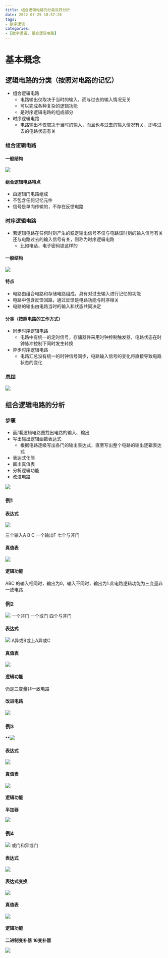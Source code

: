 ```yaml
---
title: 组合逻辑电路的分类及其分析
date: 2022-07-25 10:57:26
tags:
- 数字逻辑
categories:
- [数字逻辑, 组合逻辑电路]
---
```

# 基本概念

## 逻辑电路的分类（按照对电路的记忆）
- 组合逻辑电路
   - 电路输出仅取决于当时的输入，而与过去的输入情况无关
   - 可以完成各种复杂的逻辑功能
   - 是时序逻辑电路的组成部分
- 时序逻辑电路
   - 电路输出不仅取决于当时的输入，而且也与过去的输入情况有关，即与过去的电路状态有关


### 组合逻辑电路
#### 一般结构

![](https://cdn.jsdelivr.net/gh/chengkhen/picture_via_picco/202207241715622.png)

#### 组合逻辑电路特点

- 由逻辑门电路组成
- 不包含任何记忆元件
- 信号是单向传输的，不存在反馈电路

### 时序逻辑电路

- 若逻辑电路在任何时刻产生的稳定输出信号不仅与电路该时刻的输入信号有关还与电路过去的输入信号有关，则称为时序逻辑电路
   - 比如电话，电子密码锁这样的

#### 一般结构

![](https://cdn.jsdelivr.net/gh/chengkhen/picture_via_picco/202207241732878.png)

#### 特点

- 电路由组合电路和存储电路组成，具有对过去输入进行记忆的功能
- 电路中包含反馈回路，通过反馈是电路功能与时序相关
- 电路的输出由电路当时的输入和状态共同决定

#### 分类（按照电路的工作方式）

- 同步时序逻辑电路
   - 电路中有统一的定时信号，存储器件采用时钟控制触发器，电路状态在时钟脉冲控制下同时发生转换
- 异步时序逻辑电路
   - 电路汇总没有统一的时钟信号同步，电路输入信号的变化将直接导致电路状态的变化

### 总结

![](https://cdn.jsdelivr.net/gh/chengkhen/picture_via_picco/202207241742394.png)

## 组合逻辑电路的分析
### 步骤
- 画/看逻辑电路图找出电路的输入、输出
- 写出输出逻辑函数表达式
	- 根据电路逐级写出各门的输出表达式，直至写出整个电路的输出逻辑表达式
- 表达式化简
- 画出真值表
- 分析逻辑功能
- 改进电路

![](https://cdn.jsdelivr.net/gh/chengkhen/picture_via_picco/202207241815864.png)

### 例1
#### 表达式
![](https://cdn.jsdelivr.net/gh/chengkhen/picture_via_picco/202207241817244.png)

三个输入A B C
一个输出F
七个与非门
#### 真值表
![](https://cdn.jsdelivr.net/gh/chengkhen/picture_via_picco/202207241817680.png)
#### 逻辑功能
ABC 的输入相同时，输出为0，输入不同时，输出为1.此电路逻辑功能为三变量非一致电路
### 例2

![](https://cdn.jsdelivr.net/gh/chengkhen/picture_via_picco/202207241818293.png)
一个非门
一个或门
四个与非门
#### 表达式
![](https://cdn.jsdelivr.net/gh/chengkhen/picture_via_picco/202207241818421.png)
A异或B或上A异或C
#### 真值表
![](https://cdn.jsdelivr.net/gh/chengkhen/picture_via_picco/202207241819550.png)
#### 逻辑功能
仍是三变量非一致电路
#### 改进电路

![](https://cdn.jsdelivr.net/gh/chengkhen/picture_via_picco/202207241819507.png)

### 例3

**![](https://cdn.jsdelivr.net/gh/chengkhen/picture_via_picco/202207241819630.png)

#### 表达式

![](https://cdn.jsdelivr.net/gh/chengkhen/picture_via_picco/202207241820248.png)

#### 真值表
![](https://cdn.jsdelivr.net/gh/chengkhen/picture_via_picco/202207241820115.png)

#### 逻辑功能
**半加器**

![](https://cdn.jsdelivr.net/gh/chengkhen/picture_via_picco/202207241820531.png)

### 例4
![](https://cdn.jsdelivr.net/gh/chengkhen/picture_via_picco/202207241821866.png)
或门和异或门
#### 表达式

![](https://cdn.jsdelivr.net/gh/chengkhen/picture_via_picco/202207241822156.png)
#### 表达式变换

![](https://cdn.jsdelivr.net/gh/chengkhen/picture_via_picco/202207241822649.png)

#### 真值表

![](https://cdn.jsdelivr.net/gh/chengkhen/picture_via_picco/202207241822587.png)

#### 逻辑功能

**二进制变补器**
**16变补器**

![](https://cdn.jsdelivr.net/gh/chengkhen/picture_via_picco/202207241822920.png)